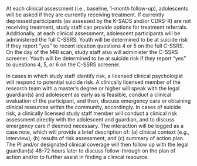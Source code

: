 At each clinical assessment (i.e., baseline, 1-month follow-up), adolescents will be asked if they are currently receiving treatment. If currently depressed participants (as assessed by the K-SADS and/or CDRS-R) are not receiving treatment, study staff can provide options for treatment referrals. Additionally, at each clinical assessment, adolescent participants will be administered the full C-SSRS. Youth will be determined to be at suicide risk if they report “yes” to recent ideation questions 4 or 5 on the full C-SSRS. On the day of the MRI scan, study staff also will administer the C-SSRS screener. Youth will be determined to be at suicide risk if they report “yes” to questions 4, 5, or 6 on the C-SSRS screener. 

In cases in which study staff identify risk, a licensed clinical psychologist will respond to potential suicide risk. A clinically licensed member of the research team with a master’s degree or higher will speak with the legal guardian(s) and adolescent as early as is feasible, conduct a clinical evaluation of the participant, and then, discuss emergency care or obtaining clinical resources within the community, accordingly. In cases of suicide risk, a clinically licensed study staff member will conduct a clinical risk assessment directly with the adolescent and guardian, and to discuss emergency care if deemed necessary. The interaction will be logged as a case note, which will provide a brief description of: (a) clinical context (e.g., interview), (b) results of risk assessment, and (c) summary of action plan. The PI and/or designated clinical coverage will then follow up with the legal guardian(s) 48-72 hours later to discuss follow-through on the plan of action and/or to further assist in finding a clinical resource.	
